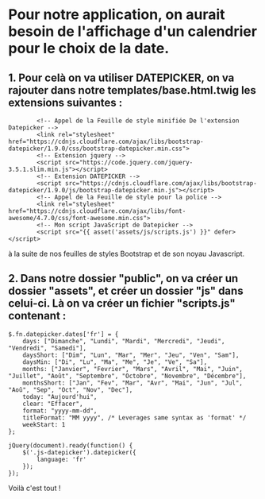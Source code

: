 # Pour notre application, on aurait besoin de l'affichage d'un calendrier pour le choix de la date.

## 1. Pour celà on va utiliser DATEPICKER, on va rajouter dans notre templates/base.html.twig les extensions suivantes :
``` 
        <!-- Appel de la Feuille de style minifiée De l'extension Datepicker -->
        <link rel="stylesheet" href="https://cdnjs.cloudflare.com/ajax/libs/bootstrap-datepicker/1.9.0/css/bootstrap-datepicker.min.css">
        <!-- Extension jquery -->
        <script src="https://code.jquery.com/jquery-3.5.1.slim.min.js"></script>
        <!-- Extension DATEPICKER -->
        <script src="https://cdnjs.cloudflare.com/ajax/libs/bootstrap-datepicker/1.9.0/js/bootstrap-datepicker.min.js"></script>
        <!-- Appel de la Feuille de style pour la police -->
        <link rel="stylesheet" href="https://cdnjs.cloudflare.com/ajax/libs/font-awesome/4.7.0/css/font-awesome.min.css">
        <!-- Mon script JavaScript de Datepicker -->
        <script src="{{ asset('assets/js/scripts.js') }}" defer></script>
``` 

à la suite de nos feuilles de styles Bootstrap et de son noyau Javascript.

## 2. Dans notre dossier "public", on va créer un dossier "assets", et créer un dossier "js" dans celui-ci. Là on va créer un fichier "scripts.js" contenant :
``` 
$.fn.datepicker.dates['fr'] = {
    days: ["Dimanche", "Lundi", "Mardi", "Mercredi", "Jeudi", "Vendredi", "Samedi"],
    daysShort: ["Dim", "Lun", "Mar", "Mer", "Jeu", "Ven", "Sam"],
    daysMin: ["Di", "Lu", "Ma", "Me", "Je", "Ve", "Sa"],
    months: ["Janvier", "Fevrier", "Mars", "Avril", "Mai", "Juin", "Juillet", "Août", "Septembre", "Octobre", "Novembre", "Décembre"],
    monthsShort: ["Jan", "Fev", "Mar", "Avr", "Mai", "Jun", "Jul", "Aoû", "Sep", "Oct", "Nov", "Dec"],
    today: "Aujourd'hui",
    clear: "Effacer",
    format: "yyyy-mm-dd",
    titleFormat: "MM yyyy", /* Leverages same syntax as 'format' */
    weekStart: 1
};

jQuery(document).ready(function() {
    $('.js-datepicker').datepicker({
        language: 'fr'
    });
});
```  
Voilà c'est tout !

